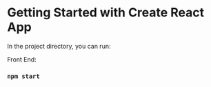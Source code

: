 # Getting Started with Create React App



In the project directory, you can run:

Front End:

### `npm start`


